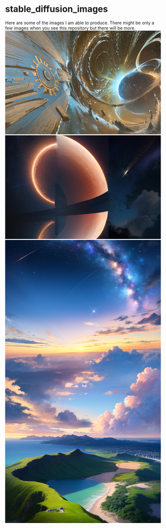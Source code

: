 # stable_diffusion_images
Here are some of the images I am able to produce. There might be only a few images when you see this repository but there will be more.
![alt text](./img1.png)
![alt text](./img2.png)
![alt text](./img3.png)